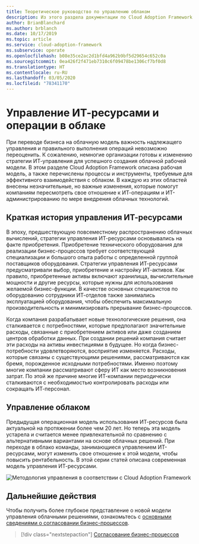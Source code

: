 ```yaml
---
title: Теоретическое руководство по управлению облаком
description: Из этого раздела документации по Cloud Adoption Framework для Azure вы узнаете о рабочей модели, процессах и инструментах для эффективного взаимодействия с облаком.
author: BrianBlanchard
ms.author: brblanch
ms.date: 10/17/2019
ms.topic: article
ms.service: cloud-adoption-framework
ms.subservice: operate
ms.openlocfilehash: b08e35ce2ac2d1bfd4a962b9bf5d29654c652c0a
ms.sourcegitcommit: 0ea426f2f471eb7310c6f09478be1306cf7bf0d8
ms.translationtype: HT
ms.contentlocale: ru-RU
ms.lasthandoff: 03/05/2020
ms.locfileid: "78341170"
---
```

# <a name="it-management-and-operations-in-the-cloud"></a>Управление ИТ-ресурсами и операции в облаке

При переводе бизнеса на облачную модель важность надлежащего управления и правильного выполнения операций невозможно переоценить. К сожалению, немногие организации готовы к изменению стратегии ИТ-управления для успешного создания облачной рабочей модели. В этом разделе Cloud Adoption Framework описана рабочая модель, а также перечислены процессы и инструменты, требуемые для эффективного взаимодействия с облаком. В каждую из этих областей внесены незначительные, но важные изменения, которые помогут компаниям пересмотреть свое отношение к ИТ-операциям и ИТ-администрированию по мере внедрения облачных технологий.

## <a name="brief-history-of-it-management"></a>Краткая история управления ИТ-ресурсами

В эпоху, предшествующую повсеместному распространению облачных вычислений, стратегии управления ИТ-ресурсами основывались на факте приобретения. Приобретение технического оборудования для реализации бизнес-процессов требует соответствующей специализации и большого опыта работы с определенной группой поставщиков оборудования. Стратегии управления ИТ-ресурсами предусматривали выбор, приобретение и настройку ИТ-активов. Как правило, приобретенные активы включают хранилища, вычислительные мощности и другие ресурсы, которые нужны для использования желаемой бизнес-функции. В качестве основных специалистов по оборудованию сотрудники ИТ-отделов также занимались эксплуатацией оборудования, чтобы обеспечить максимальную производительность и минимизировать прерывание бизнес-процессов.

Когда компания разрабатывает новые технологические решения, она сталкивается с потребностями, которые предполагают значительные расходы, связанные с приобретением активов или даже созданием центров обработки данных. При создании решений компания считает эти расходы на активы инвестициями в будущее. Но когда бизнес-потребности удовлетворяются, восприятие изменяется. Расходы, которые связаны с существующими решениями, рассматриваются как бремя, порожденное исходными потребностями. Именно поэтому многие компании рассматривают сферу ИТ как место возникновения затрат. По этой же причине многие ИТ-компании периодически сталкиваются с необходимостью контролировать расходы или сокращать ИТ-персонал.

## <a name="cloud-management"></a>Управление облаком

Предыдущая операционная модель использования ИТ-ресурсов была актуальной на протяжении более чем 20 лет. Но теперь эта модель устарела и считается менее привлекательной по сравнению с альтернативными вариантами на основе облачных решений. При переходе в облако команды, занимающиеся управлением ИТ-ресурсами, могут изменить свое отношение к этой модели, чтобы повысить рентабельность. В этой серии статей описана современная модель управления ИТ-ресурсами.

![Методология управления в соответствии с Cloud Adoption Framework](../../_images/manage/caf-manage.png)

## <a name="next-steps"></a>Дальнейшие действия

Чтобы получить более глубокое представление о новой модели управления облачными решениями, ознакомьтесь с [основными сведениями о согласовании бизнес-процессов](./business-alignment.md).

> [!div class="nextstepaction"]
> [Согласование бизнес-процессов](./business-alignment.md)
